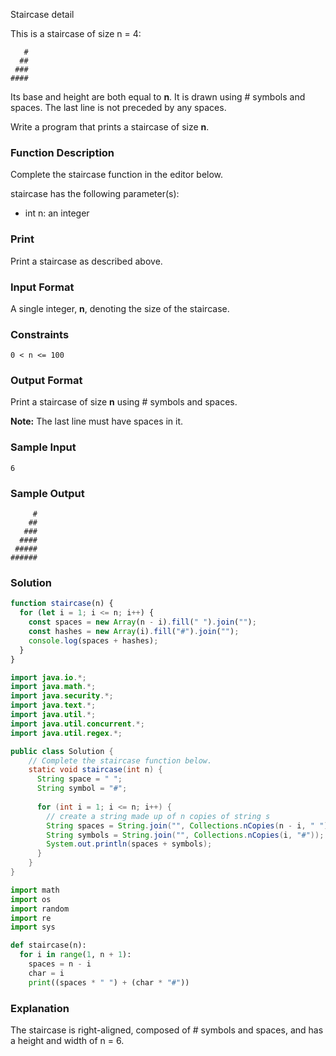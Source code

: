 Staircase detail

This is a staircase of size n = 4:

```
   #
  ##
 ###
####
```

Its base and height are both equal to **n**. It is drawn using # symbols and spaces. The last line is not preceded by any spaces.

Write a program that prints a staircase of size **n**.

### Function Description

Complete the staircase function in the editor below.

staircase has the following parameter(s):

- int n: an integer

### Print

Print a staircase as described above.

### Input Format

A single integer, **n**, denoting the size of the staircase.

### Constraints

```
0 < n <= 100
```

### Output Format

Print a staircase of size **n** using # symbols and spaces.

**Note:** The last line must have spaces in it.

### Sample Input

```
6
```

### Sample Output

```
     #
    ##
   ###
  ####
 #####
######
```

### Solution

```js
function staircase(n) {
  for (let i = 1; i <= n; i++) {
    const spaces = new Array(n - i).fill(" ").join("");
    const hashes = new Array(i).fill("#").join("");
    console.log(spaces + hashes);
  }
}
```

```java
import java.io.*;
import java.math.*;
import java.security.*;
import java.text.*;
import java.util.*;
import java.util.concurrent.*;
import java.util.regex.*;

public class Solution {
    // Complete the staircase function below.
    static void staircase(int n) {
      String space = " ";
      String symbol = "#";
     
      for (int i = 1; i <= n; i++) {
        // create a string made up of n copies of string s
        String spaces = String.join("", Collections.nCopies(n - i, " "));
        String symbols = String.join("", Collections.nCopies(i, "#"));
        System.out.println(spaces + symbols);
      }
    }
}
```

```py
import math
import os
import random
import re
import sys

def staircase(n):
  for i in range(1, n + 1):
    spaces = n - i
    char = i
    print((spaces * " ") + (char * "#"))
```

### Explanation

The staircase is right-aligned, composed of # symbols and spaces, and has a height and width of n = 6.
